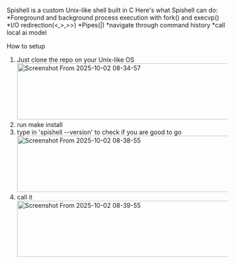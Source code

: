 Spishell is a custom Unix-like shell built in C 
Here's what Spishell can do:
  *Foreground and background process execution with fork() and execvp()
  *I/O redirection(<,>,>>)
  *Pipes(|)
  *navigate through command history
  *call local ai model

How to setup
1. Just clone the repo on your Unix-like OS
   <img width="808" height="128" alt="Screenshot From 2025-10-02 08-34-57" src="https://github.com/user-attachments/assets/85325d5f-f186-4b4a-aff5-fec65e83bbe7" />
2. run make install
3. type in 'spishell --version' to check if you are good to go
   <img width="808" height="128" alt="Screenshot From 2025-10-02 08-38-55" src="https://github.com/user-attachments/assets/04e484bd-304a-4ddd-aa47-b3ccf49757e0" />
5. call it
     <img width="808" height="128" alt="Screenshot From 2025-10-02 08-39-55" src="https://github.com/user-attachments/assets/fc0dc68c-406a-4ea0-8829-9961e7770090" />




